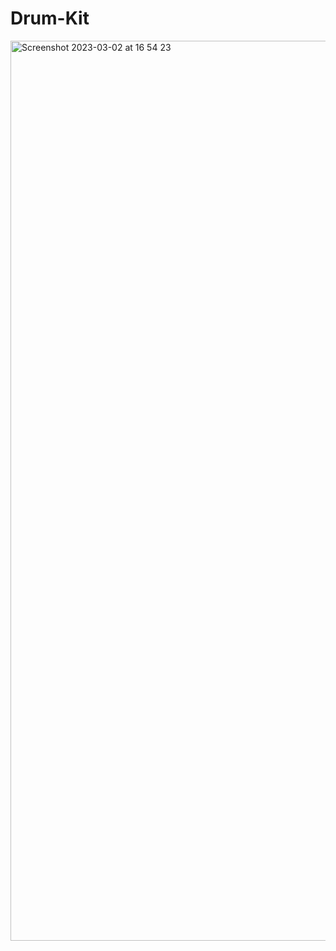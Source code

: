 # Drum-Kit

<img width="1440" alt="Screenshot 2023-03-02 at 16 54 23" src="https://user-images.githubusercontent.com/125429515/222380027-a61c5c85-5a3e-4819-b9b7-a8f330e911de.png">
